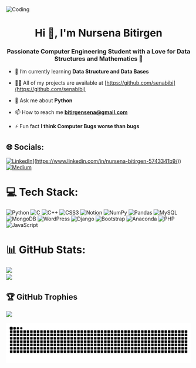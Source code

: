 
<img align="center" alt="Coding" width="1000" height="400" src="https://media3.giphy.com/media/ny4AEe9yEqsRa/giphy.gif">





<h1 align="center">Hi 👋, I'm Nursena Bitirgen</h1>
<h3 align="center">Passionate Computer Engineering Student with a Love for Data Structures and Mathematics 🚀</h3>


- 🌱 I’m currently learning **Data Structure and Data Bases**

- 👨‍💻 All of my projects are available at [https://github.com/senabibi](https://github.com/senabibi)

- 💬 Ask me about **Python**

- 📫 How to reach me **bitirgensena@gmail.com**

- ⚡ Fun fact **I think Computer Bugs worse than bugs**

## 🌐 Socials:
[![LinkedIn](https://img.shields.io/badge/LinkedIn-%230077B5.svg?logo=linkedin&logoColor=white)](@nursena-bitirgen)](https://www.linkedin.com/in/nursena-bitirgen-5743341b9/)) [![Medium](https://img.shields.io/badge/Medium-12100E?logo=medium&logoColor=white)](https://medium.com/@senabibi) 

# 💻 Tech Stack:
![Python](https://img.shields.io/badge/python-3670A0?style=for-the-badge&logo=python&logoColor=ffdd54) ![C](https://img.shields.io/badge/c-%2300599C.svg?style=for-the-badge&logo=c&logoColor=white) ![C++](https://img.shields.io/badge/c++-%2300599C.svg?style=for-the-badge&logo=c%2B%2B&logoColor=white) ![CSS3](https://img.shields.io/badge/css3-%231572B6.svg?style=for-the-badge&logo=css3&logoColor=white) ![Notion](https://img.shields.io/badge/Notion-%23000000.svg?style=for-the-badge&logo=notion&logoColor=white) ![NumPy](https://img.shields.io/badge/numpy-%23013243.svg?style=for-the-badge&logo=numpy&logoColor=white) ![Pandas](https://img.shields.io/badge/pandas-%23150458.svg?style=for-the-badge&logo=pandas&logoColor=white) ![MySQL](https://img.shields.io/badge/mysql-%2300000f.svg?style=for-the-badge&logo=mysql&logoColor=white) ![MongoDB](https://img.shields.io/badge/MongoDB-%234ea94b.svg?style=for-the-badge&logo=mongodb&logoColor=white) ![WordPress](https://img.shields.io/badge/WordPress-%23117AC9.svg?style=for-the-badge&logo=WordPress&logoColor=white) ![Django](https://img.shields.io/badge/django-%23092E20.svg?style=for-the-badge&logo=django&logoColor=white) ![Bootstrap](https://img.shields.io/badge/bootstrap-%238511FA.svg?style=for-the-badge&logo=bootstrap&logoColor=white) ![Anaconda](https://img.shields.io/badge/Anaconda-%2344A833.svg?style=for-the-badge&logo=anaconda&logoColor=white) ![PHP](https://img.shields.io/badge/php-%23777BB4.svg?style=for-the-badge&logo=php&logoColor=white) ![JavaScript](https://img.shields.io/badge/javascript-%23323330.svg?style=for-the-badge&logo=javascript&logoColor=%23F7DF1E)
# 📊 GitHub Stats:
![](https://github-readme-streak-stats.herokuapp.com/?user=senabibi&theme=radical&hide_border=false)<br/>
![](https://github-readme-stats.vercel.app/api/top-langs/?username=senabibi&theme=radical&hide_border=false&include_all_commits=true&count_private=true&layout=compact)

## 🏆 GitHub Trophies
![](https://github-profile-trophy.vercel.app/?username=senabibi&theme=radical&no-frame=false&no-bg=false&margin-w=4)

<!-- Proudly created with GPRM ( https://gprm.itsvg.in ) -->



<picture>
  <source media="(prefers-color-scheme: dark)" srcset="https://raw.githubusercontent.com/senabibi/senabibi/output/github-contribution-grid-snake-dark.svg">
  <source media="(prefers-color-scheme: dark" srcset="https://raw.githubusercontent.com/senabibi/senabibi/output/github-contribution-grid-snake.svg">
  <img alt="github contribution grid snake animation" src="https://raw.githubusercontent.com/senabibi/senabibi/output/github-contribution-grid-snake.svg">
</picture>


